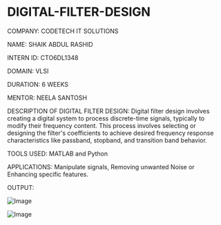 # DIGITAL-FILTER-DESIGN


COMPANY: CODETECH IT SOLUTIONS

NAME: SHAIK ABDUL RASHID

INTERN ID: CTO6DL1348

DOMAIN: VLSI

DURATION: 6 WEEKS

MENTOR: NEELA SANTOSH

DESCRIPTION OF DIGITAL FILTER DESIGN: Digital filter design involves creating a digital system to process discrete-time signals, typically to modify their frequency content. This process involves selecting or designing the filter's coefficients to achieve desired frequency response characteristics like passband, stopband, and transition band behavior.

TOOLS USED: MATLAB and Python

APPLICATIONS: Manipulate signals, Removing unwanted Noise or Enhancing specific features.

OUTPUT:

![Image](https://github.com/user-attachments/assets/2587f9d5-eece-4457-98c4-241c64a0b421)

![Image](https://github.com/user-attachments/assets/dd6a7242-4f00-4ee6-9b18-5758d0220c16)
